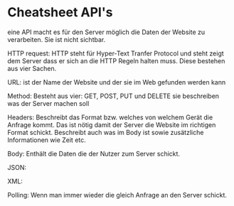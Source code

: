 # Cheatsheet API's

eine API macht es für den Server möglich die Daten der Website zu verarbeiten. Sie ist nicht sichtbar.

HTTP request: HTTP steht für Hyper-Text Tranfer Protocol und steht zeigt dem Server dass er sich an die HTTP Regeln halten muss. Diese bestehen aus vier Sachen.   

URL: ist der Name der Website und der sie im Web gefunden werden kann   

Method: Besteht aus vier: GET, POST, PUT und DELETE sie beschreiben was der Server machen soll   

Headers: Beschreibt das Format bzw. welches von welchem Gerät die Anfrage kommt. Das ist nötig damit der Server die Website im richtigen Format schickt. Beschreibt auch was im Body ist sowie zusätzliche Informationen wie Zeit etc.   

Body: Enthält die Daten die der Nutzer zum Server schickt.

JSON:

XML: 

Polling: Wenn man immer wieder die gleich Anfrage an den Server schickt.